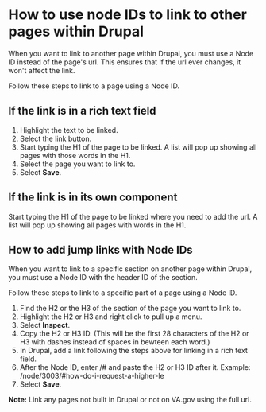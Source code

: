 # How to use node IDs to link to other pages within Drupal

When you want to link to another page within Drupal, you must use a Node ID instead of the page's url. This ensures that if the url ever changes, it won't affect the link.

Follow these steps to link to a page using a Node ID.

## If the link is in a rich text field
1. Highlight the text to be linked.
2. Select the link button.
3. Start typing the H1 of the page to be linked. A list will pop up showing all pages with those words in the H1. 
4. Select the page you want to link to.
5. Select **Save**. 

## If the link is in its own component 
Start typing the H1 of the page to be linked where you need to add the url. A list will pop up showing all pages with words in the H1. 

## How to add jump links with Node IDs

When you want to link to a specific section on another page within Drupal, you must use a Node ID with the header ID of the section.

Follow these steps to link to a specific part of a page using a Node ID.

1. Find the H2 or the H3 of the section of the page you want to link to.
2. Highlight the H2 or H3 and right click to pull up a menu.
3. Select **Inspect**.
4. Copy the H2 or H3 ID. (This will be the first 28 characters of the H2 or H3 with dashes instead of spaces in bewteen each word.)
5. In Drupal, add a link following the steps above for linking in a rich text field.
6. After the Node ID, enter /# and paste the H2 or H3 ID after it. Example: /node/3003/#how-do-i-request-a-higher-le
7. Select **Save**.

**Note:** Link any pages not built in Drupal or not on VA.gov using the full url.
